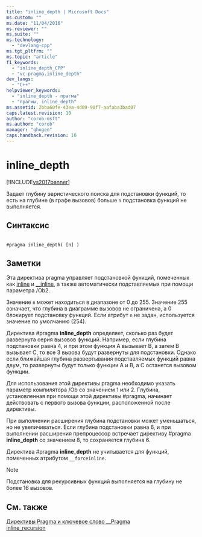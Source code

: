 ```yaml
---
title: "inline_depth | Microsoft Docs"
ms.custom: ""
ms.date: "11/04/2016"
ms.reviewer: ""
ms.suite: ""
ms.technology: 
  - "devlang-cpp"
ms.tgt_pltfrm: ""
ms.topic: "article"
f1_keywords: 
  - "inline_depth_CPP"
  - "vc-pragma.inline_depth"
dev_langs: 
  - "C++"
helpviewer_keywords: 
  - "inline_depth - прагма"
  - "прагмы, inline_depth"
ms.assetid: 2bba60fe-43ea-4d09-90f7-aafaba3bad07
caps.latest.revision: 10
author: "corob-msft"
ms.author: "corob"
manager: "ghogen"
caps.handback.revision: 10
---
```

# inline_depth
[!INCLUDE[vs2017banner](../assembler/inline/includes/vs2017banner.md)]

Задает глубину эвристического поиска для подстановки функций, то есть на глубине \(в графе вызовов\) больше `n` подстановка функций не выполняется.  
  
## Синтаксис  
  
```  
  
#pragma inline_depth( [n] )  
```  
  
## Заметки  
 Эта директива pragma управляет подстановкой функций, помеченных как [inline](../misc/inline-inline-forceinline.md) и [\_\_inline](../misc/inline-inline-forceinline.md), а также автоматически подставляемых при помощи параметра \/Ob2.  
  
 Значение `n` может находиться в диапазоне от 0 до 255. Значение 255 означает, что глубина в диаграмме вызовов не ограничена, а 0 блокирует подстановку функций.  Если атрибут `n` не задан, используется значение по умолчанию \(254\).  
  
 Директива \#pragma **inline\_depth** определяет, сколько раз будет развернута серия вызовов функций.  Например, если глубина подстановки равна 4, и при этом функция A вызывает B, а затем B вызывает C, то все 3 вызова будут развернуты для подстановки.  Однако если ближайшая глубина развертывания подставляемых функций равна двум, то развернуты будут только функции A и B, а C останется вызовом функции.  
  
 Для использования этой директивы pragma необходимо указать параметр компилятора \/Ob со значением 1 или 2.  Глубина, установленная при помощи этой директивы \#pragma, начинает действовать с первого вызова функции, расположенной после директивы.  
  
 При выполнении расширения глубина подстановки может уменьшаться, но не увеличиваться.  Если глубина подстановки равна 6, и при выполнении расширения препроцессор встречает директиву \#pragma **inline\_depth** со значением 8, то сохраняется глубина 6.  
  
 Директива \#pragma **inline\_depth** не учитывается для функций, помеченных атрибутом `__forceinline`.  
  
> [!NOTE]
>  Подстановка для рекурсивных функций выполняется на глубину не более 16 вызовов.  
  
## См. также  
 [Директивы Pragma и ключевое слово \_\_Pragma](../preprocessor/pragma-directives-and-the-pragma-keyword.md)   
 [inline\_recursion](../preprocessor/inline-recursion.md)